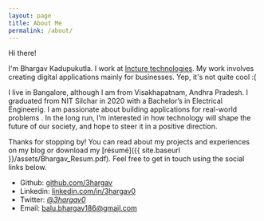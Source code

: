 ```yaml
---
layout: page
title: About Me
permalink: /about/
---
```


Hi there!

I'm Bhargav Kadupukutla.
I work at [Incture technologies](http://www.incture.com). 
My work involves creating digital applications mainly for businesses.
Yep, it's not quite cool :(

I live in Bangalore, although I am from Visakhapatnam, Andhra Pradesh.
I graduated from NIT Silchar in 2020 with a Bachelor’s in Electrical Engineerig.
I am passionate about building applications for real-world problems .
In the long run, I’m interested in how technology will shape the future of our society, and hope to steer it in a positive direction.

Thanks for stopping by! You can read about my projects and experiences on my blog or download my [résumé]({{ site.baseurl }}/assets/Bhargav_Resum.pdf). Feel free to get in touch using the social links below.

* Github: [github.com/3hargav](https://github.com/3hargav)
* Linkedin: [linkedin.com/in/3hargav0](https://linkedin.com/in/3hargav0)
* Twitter: [@_3hargav0_](https://twitter.com/_3hargav0_)
* Email: [balu.bhargav186@gmail.com](mailto:balu.bhargav186@gmail.com)
